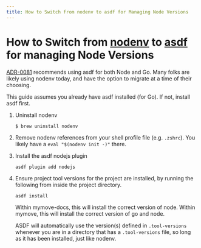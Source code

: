 ```yaml
---
title: How to Switch from nodenv to asdf for Managing Node Versions
---
```


# How to Switch from [nodenv](https://github.com/nodenv/nodenv) to [asdf](https://asdf-vm.com/) for managing Node Versions

[ADR-0081](../../../adrs/0081-use-asdf-to-manage-node-and-golang-versions-in-development.md) recommends using asdf for
both Node and Go. Many folks are likely using nodenv today, and have the option to migrate at a time of their choosing.

This guide assumes you already have asdf installed (for Go). If not, install asdf first.

1. Uninstall nodenv

   ```
   $ brew uninstall nodenv
   ```

2. Remove nodenv references from your shell profile file (e.g. `.zshrc`). You likely have a `eval "$(nodenv init -)"` there.

3. Install the asdf nodejs plugin

   ```
   asdf plugin add nodejs
   ```

4. Ensure project tool versions for the project are installed, by running the following from inside the project directory.

   ```
   asdf install
   ```

   Within mymove-docs, this will install the correct version of node.
   Within mymove, this will install the correct version of go and node.

   ASDF will automatically use the version(s) defined in `.tool-versions` whenever you are in a directory that has a `.tool-versions` file, so long as it has been installed, just like nodenv.

